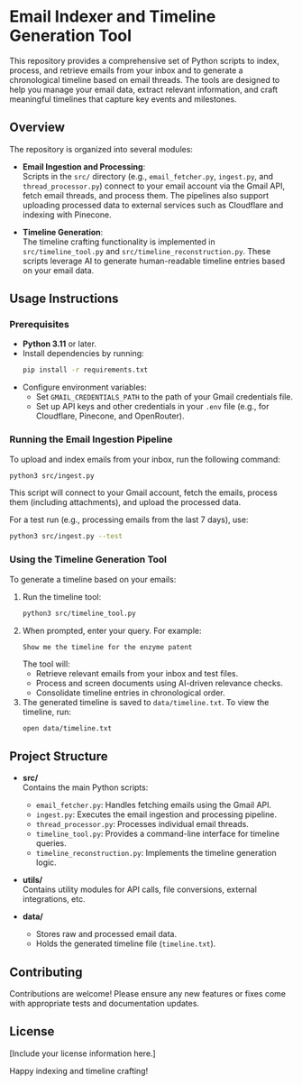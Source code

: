 # Email Indexer and Timeline Generation Tool

This repository provides a comprehensive set of Python scripts to index, process, and retrieve emails from your inbox and to generate a chronological timeline based on email threads. The tools are designed to help you manage your email data, extract relevant information, and craft meaningful timelines that capture key events and milestones.

## Overview

The repository is organized into several modules:

- **Email Ingestion and Processing**:  
  Scripts in the `src/` directory (e.g., `email_fetcher.py`, `ingest.py`, and `thread_processor.py`) connect to your email account via the Gmail API, fetch email threads, and process them. The pipelines also support uploading processed data to external services such as Cloudflare and indexing with Pinecone.

- **Timeline Generation**:  
  The timeline crafting functionality is implemented in `src/timeline_tool.py` and `src/timeline_reconstruction.py`. These scripts leverage AI to generate human-readable timeline entries based on your email data.

## Usage Instructions

### Prerequisites

- **Python 3.11** or later.
- Install dependencies by running:
  ```bash
  pip install -r requirements.txt
  ```
- Configure environment variables:
  - Set `GMAIL_CREDENTIALS_PATH` to the path of your Gmail credentials file.
  - Set up API keys and other credentials in your `.env` file (e.g., for Cloudflare, Pinecone, and OpenRouter).

### Running the Email Ingestion Pipeline

To upload and index emails from your inbox, run the following command:

```bash
python3 src/ingest.py
```

This script will connect to your Gmail account, fetch the emails, process them (including attachments), and upload the processed data.

For a test run (e.g., processing emails from the last 7 days), use:

```bash
python3 src/ingest.py --test
```

### Using the Timeline Generation Tool

To generate a timeline based on your emails:

1. Run the timeline tool:
   ```bash
   python3 src/timeline_tool.py
   ```
2. When prompted, enter your query. For example:
   ```
   Show me the timeline for the enzyme patent
   ```
   The tool will:
   - Retrieve relevant emails from your inbox and test files.
   - Process and screen documents using AI-driven relevance checks.
   - Consolidate timeline entries in chronological order.
3. The generated timeline is saved to `data/timeline.txt`. To view the timeline, run:
   ```bash
   open data/timeline.txt
   ```

## Project Structure

- **src/**  
  Contains the main Python scripts:

  - `email_fetcher.py`: Handles fetching emails using the Gmail API.
  - `ingest.py`: Executes the email ingestion and processing pipeline.
  - `thread_processor.py`: Processes individual email threads.
  - `timeline_tool.py`: Provides a command-line interface for timeline queries.
  - `timeline_reconstruction.py`: Implements the timeline generation logic.

- **utils/**  
  Contains utility modules for API calls, file conversions, external integrations, etc.

- **data/**
  - Stores raw and processed email data.
  - Holds the generated timeline file (`timeline.txt`).

## Contributing

Contributions are welcome! Please ensure any new features or fixes come with appropriate tests and documentation updates.

## License

[Include your license information here.]

Happy indexing and timeline crafting!
